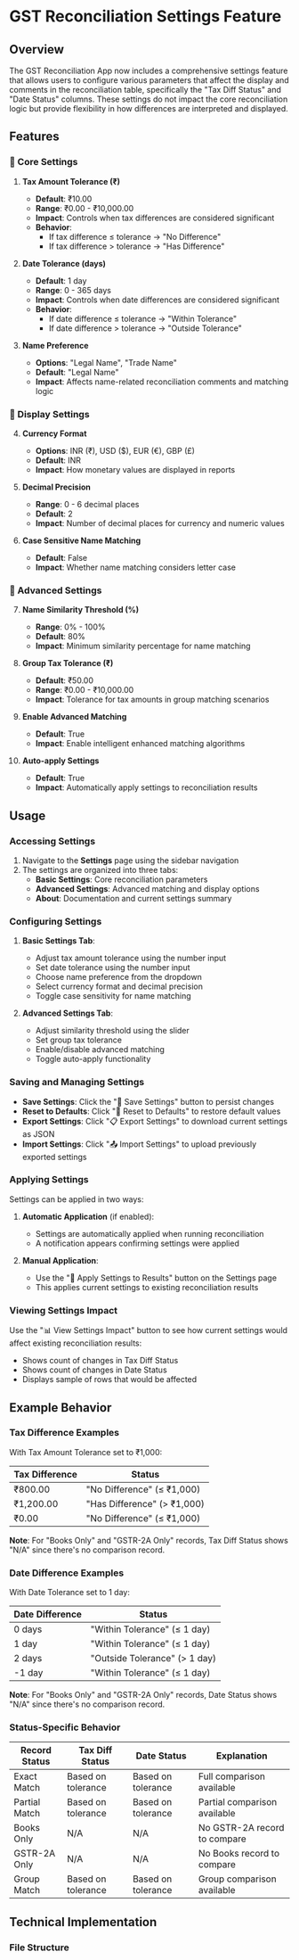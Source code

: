 # GST Reconciliation Settings Feature

## Overview

The GST Reconciliation App now includes a comprehensive settings feature that allows users to configure various parameters that affect the display and comments in the reconciliation table, specifically the "Tax Diff Status" and "Date Status" columns. These settings do not impact the core reconciliation logic but provide flexibility in how differences are interpreted and displayed.

## Features

### 🎯 Core Settings

1. **Tax Amount Tolerance (₹)**
   - **Default**: ₹10.00
   - **Range**: ₹0.00 - ₹10,000.00
   - **Impact**: Controls when tax differences are considered significant
   - **Behavior**: 
     - If tax difference ≤ tolerance → "No Difference"
     - If tax difference > tolerance → "Has Difference"

2. **Date Tolerance (days)**
   - **Default**: 1 day
   - **Range**: 0 - 365 days
   - **Impact**: Controls when date differences are considered significant
   - **Behavior**:
     - If date difference ≤ tolerance → "Within Tolerance"
     - If date difference > tolerance → "Outside Tolerance"

3. **Name Preference**
   - **Options**: "Legal Name", "Trade Name"
   - **Default**: "Legal Name"
   - **Impact**: Affects name-related reconciliation comments and matching logic

### 🎨 Display Settings

4. **Currency Format**
   - **Options**: INR (₹), USD ($), EUR (€), GBP (£)
   - **Default**: INR
   - **Impact**: How monetary values are displayed in reports

5. **Decimal Precision**
   - **Range**: 0 - 6 decimal places
   - **Default**: 2
   - **Impact**: Number of decimal places for currency and numeric values

6. **Case Sensitive Name Matching**
   - **Default**: False
   - **Impact**: Whether name matching considers letter case

### 🔧 Advanced Settings

7. **Name Similarity Threshold (%)**
   - **Range**: 0% - 100%
   - **Default**: 80%
   - **Impact**: Minimum similarity percentage for name matching

8. **Group Tax Tolerance (₹)**
   - **Default**: ₹50.00
   - **Range**: ₹0.00 - ₹10,000.00
   - **Impact**: Tolerance for tax amounts in group matching scenarios

9. **Enable Advanced Matching**
   - **Default**: True
   - **Impact**: Enable intelligent enhanced matching algorithms

10. **Auto-apply Settings**
    - **Default**: True
    - **Impact**: Automatically apply settings to reconciliation results

## Usage

### Accessing Settings

1. Navigate to the **Settings** page using the sidebar navigation
2. The settings are organized into three tabs:
   - **Basic Settings**: Core reconciliation parameters
   - **Advanced Settings**: Advanced matching and display options
   - **About**: Documentation and current settings summary

### Configuring Settings

1. **Basic Settings Tab**:
   - Adjust tax amount tolerance using the number input
   - Set date tolerance using the number input
   - Choose name preference from the dropdown
   - Select currency format and decimal precision
   - Toggle case sensitivity for name matching

2. **Advanced Settings Tab**:
   - Adjust similarity threshold using the slider
   - Set group tax tolerance
   - Enable/disable advanced matching
   - Toggle auto-apply functionality

### Saving and Managing Settings

- **Save Settings**: Click the "💾 Save Settings" button to persist changes
- **Reset to Defaults**: Click "🔄 Reset to Defaults" to restore default values
- **Export Settings**: Click "📋 Export Settings" to download current settings as JSON
- **Import Settings**: Click "📤 Import Settings" to upload previously exported settings

### Applying Settings

Settings can be applied in two ways:

1. **Automatic Application** (if enabled):
   - Settings are automatically applied when running reconciliation
   - A notification appears confirming settings were applied

2. **Manual Application**:
   - Use the "🔄 Apply Settings to Results" button on the Settings page
   - This applies current settings to existing reconciliation results

### Viewing Settings Impact

Use the "📊 View Settings Impact" button to see how current settings would affect existing reconciliation results:

- Shows count of changes in Tax Diff Status
- Shows count of changes in Date Status
- Displays sample of rows that would be affected

## Example Behavior

### Tax Difference Examples

With Tax Amount Tolerance set to ₹1,000:

| Tax Difference | Status |
|----------------|--------|
| ₹800.00 | "No Difference" (≤ ₹1,000) |
| ₹1,200.00 | "Has Difference" (> ₹1,000) |
| ₹0.00 | "No Difference" (≤ ₹1,000) |

**Note**: For "Books Only" and "GSTR-2A Only" records, Tax Diff Status shows "N/A" since there's no comparison record.

### Date Difference Examples

With Date Tolerance set to 1 day:

| Date Difference | Status |
|----------------|--------|
| 0 days | "Within Tolerance" (≤ 1 day) |
| 1 day | "Within Tolerance" (≤ 1 day) |
| 2 days | "Outside Tolerance" (> 1 day) |
| -1 day | "Within Tolerance" (≤ 1 day) |

**Note**: For "Books Only" and "GSTR-2A Only" records, Date Status shows "N/A" since there's no comparison record.

### Status-Specific Behavior

| Record Status | Tax Diff Status | Date Status | Explanation |
|---------------|-----------------|-------------|-------------|
| Exact Match | Based on tolerance | Based on tolerance | Full comparison available |
| Partial Match | Based on tolerance | Based on tolerance | Partial comparison available |
| Books Only | N/A | N/A | No GSTR-2A record to compare |
| GSTR-2A Only | N/A | N/A | No Books record to compare |
| Group Match | Based on tolerance | Based on tolerance | Group comparison available |

## Technical Implementation

### File Structure

```